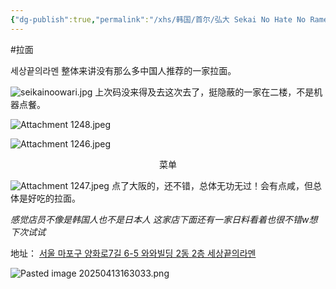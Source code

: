 ```yaml
---
{"dg-publish":true,"permalink":"/xhs/韩国/首尔/弘大 Sekai No Hate No Ramen/","tags":["rednote","首尔"],"created":"2024-11-12","updated":"2025-04-13T16:30:34.323+08:00"}
---
```


#拉面

세상끝의라멘
整体来讲没有那么多中国人推荐的一家拉面。

![seikainoowari.jpg](/img/user/xhs/%E9%9F%A9%E5%9B%BD/%E9%A6%96%E5%B0%94/photo-%E9%A6%96%E5%B0%94/seikainoowari.jpg)
上次码没来得及去这次去了，挺隐蔽的一家在二楼，不是机器点餐。

![Attachment 1248.jpeg](/img/user/xhs/%E9%9F%A9%E5%9B%BD/%E9%A6%96%E5%B0%94/photo-%E9%A6%96%E5%B0%94/Attachment%201248.jpeg)

![Attachment 1246.jpeg](/img/user/xhs/%E9%9F%A9%E5%9B%BD/%E9%A6%96%E5%B0%94/photo-%E9%A6%96%E5%B0%94/Attachment%201246.jpeg)
<center>菜单</center>

![Attachment 1247.jpeg](/img/user/xhs/%E9%9F%A9%E5%9B%BD/%E9%A6%96%E5%B0%94/photo-%E9%A6%96%E5%B0%94/Attachment%201247.jpeg)
点了大阪的，还不错，总体无功无过！会有点咸，但总体是好吃的拉面。

*感觉店员不像是韩国人也不是日本人*
*这家店下面还有一家日料看着也很不错w想下次试试*

地址：
[서울 마포구 양화로7길 6-5 와와빌딩 2동 2층 세상끝의라멘](https://pcmap.place.naver.com/restaurant/1644407254/home?from=map&fromPanelNum=1&additionalHeight=76&timestamp=202504131627&locale=ko&svcName=map_pcv5&searchText=Sekai%20No%20Hate%20No%20Ramen#)

![Pasted image 20250413163033.png](/img/user/xhs/%E9%9F%A9%E5%9B%BD/%E9%A6%96%E5%B0%94/photo-%E9%A6%96%E5%B0%94/Pasted%20image%2020250413163033.png)